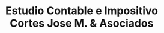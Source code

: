 ---
title: "Estudio Contable e Impositivo Cortes Jose M. & Asociados"
url: /ciudad-autonoma-de-buenos-aires/estudio-contable-e-impositivo-cortes-jose-m-und-asociados/
shop: Allgemein
---